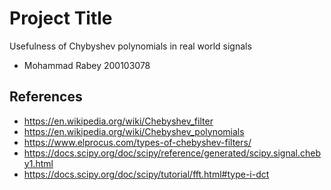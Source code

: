 # Project Title

Usefulness of Chybyshev polynomials in real world signals

- Mohammad Rabey 200103078

## References

- https://en.wikipedia.org/wiki/Chebyshev_filter
- https://en.wikipedia.org/wiki/Chebyshev_polynomials
- https://www.elprocus.com/types-of-chebyshev-filters/
- https://docs.scipy.org/doc/scipy/reference/generated/scipy.signal.cheby1.html
- https://docs.scipy.org/doc/scipy/tutorial/fft.html#type-i-dct
